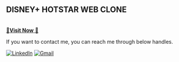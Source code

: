 ## DISNEY+ HOTSTAR WEB CLONE

<a href="https://github.com/Durgasai92/Logo-Design-Web-Page.git" target="_blank"><br>
🚀**Visit Now** 🚀</a>


If you want to contact me, you can reach me through below handles.<br>

<a href="https://www.linkedin.com/in/rongali-durga-sai-276b0024a"><img alt="LinkedIn" src="https://img.shields.io/badge/linkedin-%230077B5.svg?style=for-the-badge&logo=linkedin&logoColor=white"/></a>
<a href="mailto:rongalidurgasai1010@gmail.com"><img alt="Gmail" src="https://img.shields.io/badge/Gmail-D14836?style=for-the-badge&logo=gmail&logoColor=white"/></a>



